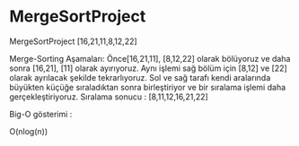 # MergeSortProject
MergeSortProject
[16,21,11,8,12,22]

Merge-Sorting Aşamaları:
Önce[16,21,11], [8,12,22] olarak bölüyoruz ve daha sonra [16,21], [11] olarak ayırıyoruz.
Aynı işlemi sağ bölüm için [8,12] ve [22] olarak ayrılacak şekilde tekrarlıyoruz.
Sol ve sağ tarafı kendi aralarında büyükten küçüğe sıraladıktan sonra birleştiriyor ve bir sıralama işlemi daha gerçekleştiriyoruz.
Sıralama sonucu : [8,11,12,16,21,22]

Big-O gösterimi :

O(nlog(n))
